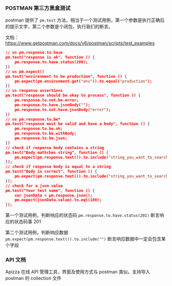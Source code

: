 ### POSTMAN 第三方黑盒测试

postman 提供了 `pm.test` 方法，相当于一个测试用例，第一个参数是执行正确后的提示文字，第二个参数是个闭包，执行我们的断言。

文档：https://www.getpostman.com/docs/v6/postman/scripts/test_examples

```json
// us pm.response.to.have
pm.test("response is ok", function () {
    pm.response.to.have.status(200);
})
// us pm.expect()
pm.test("environment to be production", function () {
    pm.expect(pm.environment.get("env")).to.equal("production");
})
// us response assertions
pm.test("response should be okay to process", function () {
    pm.response.to.not.be.error;
    pm.response.to.have.jsonBody("");
    pm.response.to.not.have.jsonBody("error");
})
// us pm.response.to.be*
pm.test("response must be valid and have a body", function () {
    pm.response.to.be.ok;
    pm.response.to.be.withBody;
    pm.response.to.be.json;
})
// check if response body contains a string
pm.test("Body mathches string", function () {
    pm.expect(pm.response.text()).to.include("string_you_want_to_search");
});
// check if response body is equal to a string
pm.test("Body is correct", function () {
    pm.expect(pm.response.text()).to.include("string_you_want_to_search");
});
// check for a json value
pm.test("Your test name", function () {
    var jsonData = pm.response.json();
    pm.expect(jsonData.value).to.eql(100);
});
```

第一个测试用例，判断响应的状态码 `pm.response.to.have.status(201)` 断言响应的状态码事 201

第二个测试用例，判断响应数据 `pm.expect(pm.response.text()).to.include("")` 断言响应数据中一定会包含某个字段

### API 文档

Apizza 在线 API 管理工具，界面及使用方式与 postman 类似。支持导入 postman 的 collection 文件
